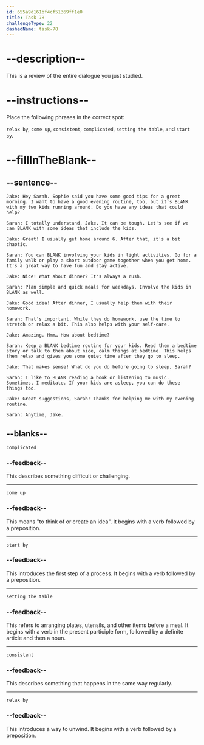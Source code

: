 ```yaml
---
id: 655a9d161bf4cf51369ff1e0
title: Task 78
challengeType: 22
dashedName: task-78
---
```

<!-- REVIEW -->

# --description--

This is a review of the entire dialogue you just studied.

# --instructions--

Place the following phrases in the correct spot:

`relax by`, `come up`, `consistent`, `complicated`, `setting the table`, and `start by`.

# --fillInTheBlank--

## --sentence--

`Jake: Hey Sarah. Sophie said you have some good tips for a great morning. I want to have a good evening routine, too, but it's BLANK with my two kids running around. Do you have any ideas that could help?`

`Sarah: I totally understand, Jake. It can be tough. Let's see if we can BLANK with some ideas that include the kids.`

`Jake: Great! I usually get home around 6. After that, it's a bit chaotic.`

`Sarah: You can BLANK involving your kids in light activities. Go for a family walk or play a short outdoor game together when you get home. It's a great way to have fun and stay active.`

`Jake: Nice! What about dinner? It's always a rush.`

`Sarah: Plan simple and quick meals for weekdays. Involve the kids in BLANK as well.`

`Jake: Good idea! After dinner, I usually help them with their homework.`

`Sarah: That's important. While they do homework, use the time to stretch or relax a bit. This also helps with your self-care.`

`Jake: Amazing. Hmm… How about bedtime?`

`Sarah: Keep a BLANK bedtime routine for your kids. Read them a bedtime story or talk to them about nice, calm things at bedtime. This helps them relax and gives you some quiet time after they go to sleep.`

`Jake: That makes sense! What do you do before going to sleep, Sarah?`

`Sarah: I like to BLANK reading a book or listening to music. Sometimes, I meditate. If your kids are asleep, you can do these things too.`

`Jake: Great suggestions, Sarah! Thanks for helping me with my evening routine.`

`Sarah: Anytime, Jake.`

## --blanks--

`complicated`

### --feedback--

This describes something difficult or challenging.

---

`come up`

### --feedback--

This means "to think of or create an idea". It begins with a verb followed by a preposition.

---

`start by`

### --feedback--

This introduces the first step of a process. It begins with a verb followed by a preposition.

---

`setting the table`

### --feedback--

This refers to arranging plates, utensils, and other items before a meal. It begins with a verb in the present participle form, followed by a definite article and then a noun.

---

`consistent`

### --feedback--

This describes something that happens in the same way regularly.

---

`relax by`

### --feedback--

This introduces a way to unwind. It begins with a verb followed by a preposition.
